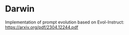 # Darwin
Implementation of prompt evolution based on Evol-Instruct: https://arxiv.org/pdf/2304.12244.pdf
